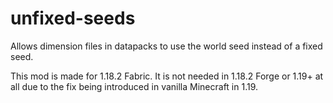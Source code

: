 # unfixed-seeds
Allows dimension files in datapacks to use the world seed instead of a fixed seed.

This mod is made for 1.18.2 Fabric. It is not needed in 1.18.2 Forge or 1.19+ at all due to the fix being introduced in vanilla Minecraft in 1.19.